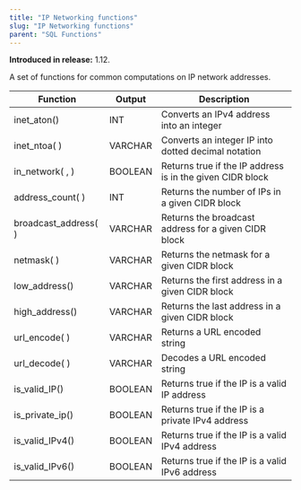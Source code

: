 ```yaml
---
title: "IP Networking functions"
slug: "IP Networking functions"
parent: "SQL Functions"
---
```


**Introduced in release:** 1.12.

A set of functions for common computations on IP network addresses.

| Function                    | Output  | Description                                               |
| --------------------------- | ------- | --------------------------------------------------------- |
| inet_aton(<ip>)             | INT     | Converts an IPv4 address into an integer                  |
| inet_ntoa( <int>)           | VARCHAR | Converts an integer IP into dotted decimal notation       |
| in_network( <ip>,<cidr> )   | BOOLEAN | Returns true if the IP address is in the given CIDR block |
| address_count( <cidr> )     | INT     | Returns the number of IPs in a given CIDR block           |
| broadcast_address( <cidr> ) | VARCHAR | Returns the broadcast address for a given CIDR block      |
| netmask(<cidr> )            | VARCHAR | Returns the netmask for a given CIDR block                |
| low_address(<cidr>)         | VARCHAR | Returns the first address in a given CIDR block           |
| high_address(<cidr>)        | VARCHAR | Returns the last address in a given CIDR block            |
| url_encode( <url> )         | VARCHAR | Returns a URL encoded string                              |
| url_decode( <url> )         | VARCHAR | Decodes a URL encoded string                              |
| is_valid_IP(<ip>)           | BOOLEAN | Returns true if the IP is a valid IP address              |
| is_private_ip(<ip>)         | BOOLEAN | Returns true if the IP is a private IPv4 address          |
| is_valid_IPv4(<ip>)         | BOOLEAN | Returns true if the IP is a valid IPv4 address            |
| is_valid_IPv6(<ip>)         | BOOLEAN | Returns true if the IP is a valid IPv6 address            |
